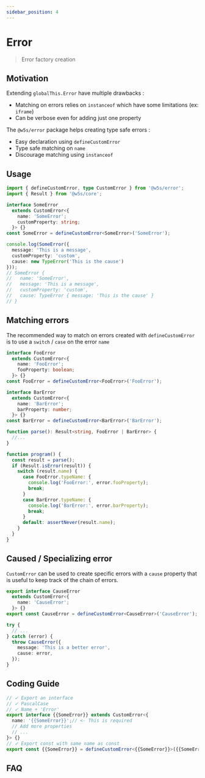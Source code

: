 ```yaml
---
sidebar_position: 4
---
```


# Error

> Error factory creation

## Motivation

Extending `globalThis.Error` have multiple drawbacks :

- Matching on errors relies on `instanceof` which have some limitations (ex: `iframe`)
- Can be verbose even for adding just one property

The `@w5s/error` package helps creating type safe errors :

- Easy declaration using `defineCustomError`
- Type safe matching on `name`
- Discourage matching using `instanceof`

## Usage

```ts
import { defineCustomError, type CustomError } from '@w5s/error';
import { Result } from '@w5s/core';

interface SomeError
  extends CustomError<{
    name: 'SomeError';
    customProperty: string;
  }> {}
const SomeError = defineCustomError<SomeError>('SomeError');

console.log(SomeError({
  message: 'This is a message',
  customProperty: 'custom',
  cause: new TypeError('This is the cause')
}));
// SomeError {
//   name: 'SomeError',
//   message: 'This is a message',
//   customProperty: 'custom',
//   cause: TypeError { message: 'This is the cause' }
// }
```

## Matching errors

The recommended way to match on errors created with `defineCustomError` is to use a `switch` / `case` on the error `name`

```ts
interface FooError
  extends CustomError<{
    name: 'FooError';
    fooProperty: boolean;
  }> {}
const FooError = defineCustomError<FooError>('FooError');

interface BarError
  extends CustomError<{
    name: 'BarError';
    barProperty: number;
  }> {}
const BarError = defineCustomError<BarError>('BarError');

function parse(): Result<string, FooError | BarError> {
  //...
}

function program() {
  const result = parse();
  if (Result.isError(result)) {
    switch (result.name) {
      case FooError.typeName: { 
        console.log('FooError:', error.fooProperty);
        break;
      }
      case BarError.typeName: { 
        console.log('BarError:', error.barProperty);
        break;
      }
      default: assertNever(result.name);
    }
  }
}

```

## Caused / Specializing error

`CustomError` can be used to create specific errors with a `cause` property that is useful to keep track of the chain of errors.

```ts
export interface CauseError
  extends CustomError<{
    name: 'CauseError';
  }> {}
export const CauseError = defineCustomError<CauseError>('CauseError');

try {
  // ...
} catch (error) {
  throw CauseError({
    message: 'This is a better error',
    cause: error,
  });
}
```

## Coding Guide

```ts
// ✓ Export an interface
// ✓ PascalCase
// ✓ Name + 'Error'
export interface {{SomeError}} extends CustomError<{
  name: '{{SomeError}}';// <- This is required
  // Add more properties
  // ...
}> {}
// ✓ Export const with same name as const
export const {{SomeError}} = defineCustomError<{{SomeError}}>({{SomeError}});
```

## FAQ
